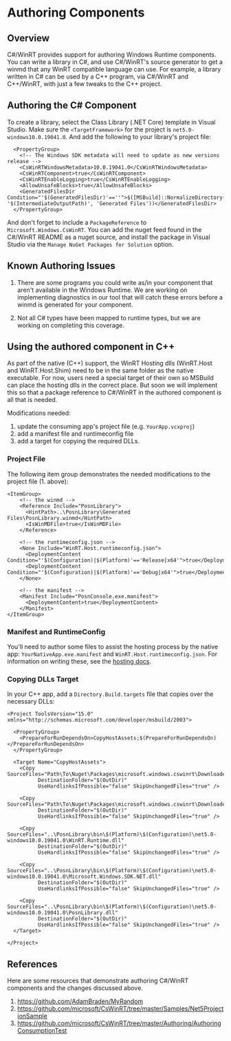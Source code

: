 # Authoring Components

## Overview
C#/WinRT provides support for authoring Windows Runtime components. You can write a library in C#, and use C#/WinRT's source generator to get a winmd that any WinRT compatible language can use. For example, a library written in C# can be used by a C++ program, via C#/WinRT and C++/WinRT, with just a few tweaks to the C++ project.


## Authoring the C# Component
To create a library, select the Class Library (.NET Core) template in Visual Studio. 
Make sure the `<TargetFramework>` for the project is `net5.0-windows10.0.19041.0`. 
And add the following to your library's project file:
```
  <PropertyGroup>
    <!-- The Windows SDK metadata will need to update as new versions release -->
    <CsWinRTWindowsMetadata>10.0.19041.0</CsWinRTWindowsMetadata>
    <CsWinRTComponent>true</CsWinRTComponent>
    <CsWinRTEnableLogging>true</CsWinRTEnableLogging>
    <AllowUnsafeBlocks>true</AllowUnsafeBlocks>
    <GeneratedFilesDir Condition="'$(GeneratedFilesDir)'==''">$([MSBuild]::NormalizeDirectory('$(MSBuildProjectDirectory)', '$(IntermediateOutputPath)', 'Generated Files'))</GeneratedFilesDir>
  </PropertyGroup>
```
And don't forget to include a `PackageReference` to `Microsoft.Windows.CsWinRT`. You can add the nuget feed found in the C#/WinRT README as a nuget source, and install the package in Visual Studio via the `Manage NuGet Packages for Solution` option. 


## Known Authoring Issues
1. There are some programs you could write as/in your component that aren't available in the Windows Runtime. 
We are working on implementing diagnostics in our tool that will catch these errors before a winmd is generated for your component.

2. Not all C# types have been mapped to runtime types, but we are working on completing this coverage. 

## Using the authored component in C++
As part of the native (C++) support, the WinRT Hosting dlls (WinRT.Host and WinRT.Host.Shim) need to be in the same folder as the native executable. 
For now, users need a special target of their own so MSBuild can place the hosting dlls in the correct place. But soon we will implement this so that a package reference to C#/WinRT in the authored component is all that is needed.   

Modifications needed: 
  1. update the consuming app's project file (e.g. `YourApp.vcxproj`)
  2. add a manifest file and runtimeconfig file 
  3. add a target for copying the required DLLs.


### Project File
The following item group demonstrates the needed modifications to the project file (1. above):

```
<ItemGroup>
    <!-- the winmd -->
    <Reference Include="PosnLibrary">
      <HintPath>..\PosnLibrary\Generated Files\PosnLibrary.winmd</HintPath>
      <IsWinMDFile>true</IsWinMDFile>
    </Reference>
    
    <!-- the runtimeconfig.json -->
    <None Include="WinRT.Host.runtimeconfig.json">
      <DeploymentContent Condition="'$(Configuration)|$(Platform)'=='Release|x64'">true</DeploymentContent>
      <DeploymentContent Condition="'$(Configuration)|$(Platform)'=='Debug|x64'">true</DeploymentContent>
    </None>
    
    <!-- the manifest -->
    <Manifest Include="PosnConsole.exe.manifest">
      <DeploymentContent>true</DeploymentContent>
    </Manifest>
</ItemGroup> 
```

### Manifest and RuntimeConfig
You'll need to author some files to assist the hosting process by the native app: `YourNativeApp.exe.manifest` and `WinRT.Host.runtimeconfig.json`. 
For information on writing these, see the [hosting docs](https://github.com/microsoft/CsWinRT/blob/master/docs/hosting.md).

### Copying DLLs Target

In your C++ app, add a `Directory.Build.targets` file that copies over the necessary DLLs: 
```
<Project ToolsVersion="15.0" xmlns="http://schemas.microsoft.com/developer/msbuild/2003">

  <PropertyGroup>
    <PrepareForRunDependsOn>CopyHostAssets;$(PrepareForRunDependsOn)</PrepareForRunDependsOn>
  </PropertyGroup>
  
  <Target Name="CopyHostAssets">
    <Copy SourceFiles="Path\To\Nuget\Packages\microsoft.windows.cswinrt\DownloadedVersion\native\$(Platform)\WinRT.Host.dll"
          DestinationFolder="$(OutDir)" 
          UseHardlinksIfPossible="false" SkipUnchangedFiles="true" />
    
    <Copy SourceFiles="Path\To\Nuget\Packages\microsoft.windows.cswinrt\DownloadedVersion\lib\net5.0\WinRT.Host.Shim.dll"
          DestinationFolder="$(OutDir)" 
          UseHardlinksIfPossible="false" SkipUnchangedFiles="true" />

    <Copy SourceFiles="..\PosnLibrary\bin\$(Platform)\$(Configuration)\net5.0-windows10.0.19041.0\WinRT.Runtime.dll" 
          DestinationFolder="$(OutDir)" 
          UseHardlinksIfPossible="false" SkipUnchangedFiles="true" />

    <Copy SourceFiles="..\PosnLibrary\bin\$(Platform)\$(Configuration)\net5.0-windows10.0.19041.0\Microsoft.Windows.SDK.NET.dll"
          DestinationFolder="$(OutDir)"
          UseHardlinksIfPossible="false" SkipUnchangedFiles="true" />
    
    <Copy SourceFiles="..\PosnLibrary\bin\$(Platform)\$(Configuration)\net5.0-windows10.0.19041.0\PosnLibrary.dll"
          DestinationFolder="$(OutDir)"
          UseHardlinksIfPossible="false" SkipUnchangedFiles="true" />
  </Target>  
  
</Project>

```

## References
Here are some resources that demonstrate authoring C#/WinRT components and the changes discussed above.
1. https://github.com/AdamBraden/MyRandom
2. https://github.com/microsoft/CsWinRT/tree/master/Samples/Net5ProjectionSample
3. https://github.com/microsoft/CsWinRT/tree/master/Authoring/AuthoringConsumptionTest
